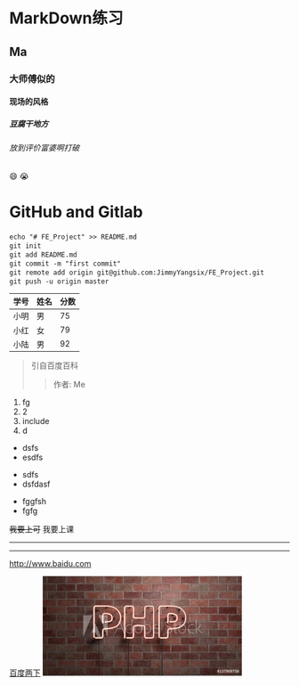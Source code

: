 # MarkDown练习
## Ma
### 大师傅似的
#### 现场的风格
##### 豆腐干地方
###### 放到评价富婆啊打破
:smile:
:sob:
# GitHub and Gitlab
<pre><code>echo "# FE_Project" >> README.md  
git init
git add README.md
git commit -m "first commit"
git remote add origin git@github.com:JimmyYangsix/FE_Project.git
git push -u origin master</code></pre>
学号|姓名|分数
-|-|-
小明|男|75
小红|女|79
小陆|男|92
>引自百度百科
>> 作者: Me


1. fg
2. 2
4. include
15. d 

- dsfs 
- esdfs
+ sdfs 
+ dsfdasf
* fggfsh
* fgfg 

~~我要上可~~
我要上课
***
_ _ _
<http://www.baidu.com>

[百度两下](http://www.baidu.com)
![图片](images/php.jpg)